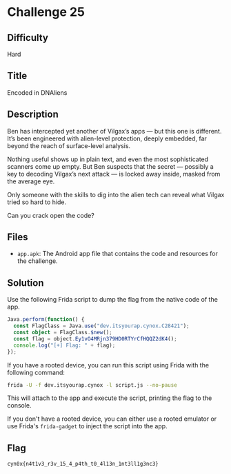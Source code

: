 # Challenge 25

## Difficulty

Hard

## Title

Encoded in DNAliens

## Description

Ben has intercepted yet another of Vilgax’s apps — but this one is different. It’s been engineered with alien-level protection, deeply embedded, far beyond the reach of surface-level analysis.

Nothing useful shows up in plain text, and even the most sophisticated scanners come up empty. But Ben suspects that the secret — possibly a key to decoding Vilgax’s next attack — is locked away inside, masked from the average eye.

Only someone with the skills to dig into the alien tech can reveal what Vilgax tried so hard to hide.

Can you crack open the code?

## Files

- `app.apk`: The Android app file that contains the code and resources for the challenge.

## Solution

Use the following Frida script to dump the flag from the native code of the app.

```typescript
Java.perform(function() {
  const FlagClass = Java.use("dev.itsyourap.cynox.C28421");
  const object = FlagClass.$new();
  const flag = object.Ey1vO4MRjn379HD0RTYrCfHQQZ2dK4();
  console.log("[+] Flag: " + flag);
});
```

If you have a rooted device, you can run this script using Frida with the following command:

```bash
frida -U -f dev.itsyourap.cynox -l script.js --no-pause
```

This will attach to the app and execute the script, printing the flag to the console.

If you don't have a rooted device, you can either use a rooted emulator or use Frida's `frida-gadget` to inject the script into the app.

## Flag

```text
cyn0x{n4t1v3_r3v_15_4_p4th_t0_4l13n_1nt3ll1g3nc3}
```
